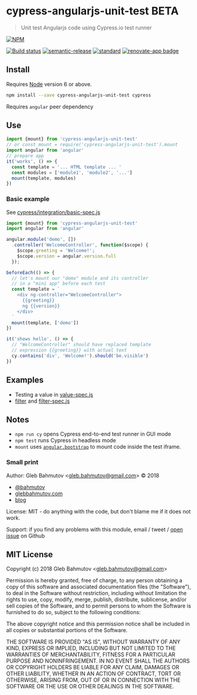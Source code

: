 # cypress-angularjs-unit-test BETA

> Unit test Angularjs code using Cypress.io test runner

[![NPM][npm-icon]][npm-url]

[![Build status][ci-image]][ci-url]
[![semantic-release][semantic-image]][semantic-url]
[![standard][standard-image]][standard-url]
[![renovate-app badge][renovate-badge]][renovate-app]

## Install

Requires [Node](https://nodejs.org/en/) version 6 or above.

```sh
npm install --save cypress-angularjs-unit-test cypress
```

Requires `angular` peer dependency

## Use

```js
import {mount} from 'cypress-angularjs-unit-test'
// or const mount = require('cypress-angularjs-unit-test').mount
import angular from 'angular'
// prepare app
it('works', () => {
  const template = '... HTML template ... '
  const modules = ['module1', 'module2', '...']
  mount(template, modules)
})
```

### Basic example

See [cypress/integration/basic-spec.js](cypress/integration/basic-spec.js)

```js
import {mount} from 'cypress-angularjs-unit-test'
import angular from 'angular'

angular.module('demo', [])
  .controller('WelcomeController', function($scope) {
    $scope.greeting = 'Welcome!';
    $scope.version = angular.version.full
  });

beforeEach(() => {
  // let's mount our "demo" module and its controller
  // in a "mini app" before each test
  const template = `
    <div ng-controller="WelcomeController">
      {{greeting}}
      ng {{version}}
    </div>
  `
  mount(template, ['demo'])
})

it('shows hello', () => {
  // "WelcomeController" should have replaced template
  // expression {{greeting}} with actual text
  cy.contains('div', 'Welcome!').should('be.visible')
})
```

## Examples

* Testing a value in [value-spec.js](cypress/integration/value-spec.js)
* [filter](cypress/src/reverse.js) and [filter-spec.js](cypress/integration/filter-spec.js)

## Notes

* `npm run cy` opens Cypress end-to-end test runner in GUI mode
* `npm test` runs Cypress in headless mode
* `mount` uses [`angular.bootstrap`](https://docs.angularjs.org/api/ng/function/angular.bootstrap) to mount code inside the test iframe.

### Small print

Author: Gleb Bahmutov &lt;gleb.bahmutov@gmail.com&gt; &copy; 2018

* [@bahmutov](https://twitter.com/bahmutov)
* [glebbahmutov.com](https://glebbahmutov.com)
* [blog](https://glebbahmutov.com/blog)

License: MIT - do anything with the code, but don't blame me if it does not work.

Support: if you find any problems with this module, email / tweet /
[open issue](https://github.com/bahmutov/cypress-angularjs-unit-test/issues) on Github

## MIT License

Copyright (c) 2018 Gleb Bahmutov &lt;gleb.bahmutov@gmail.com&gt;

Permission is hereby granted, free of charge, to any person
obtaining a copy of this software and associated documentation
files (the "Software"), to deal in the Software without
restriction, including without limitation the rights to use,
copy, modify, merge, publish, distribute, sublicense, and/or sell
copies of the Software, and to permit persons to whom the
Software is furnished to do so, subject to the following
conditions:

The above copyright notice and this permission notice shall be
included in all copies or substantial portions of the Software.

THE SOFTWARE IS PROVIDED "AS IS", WITHOUT WARRANTY OF ANY KIND,
EXPRESS OR IMPLIED, INCLUDING BUT NOT LIMITED TO THE WARRANTIES
OF MERCHANTABILITY, FITNESS FOR A PARTICULAR PURPOSE AND
NONINFRINGEMENT. IN NO EVENT SHALL THE AUTHORS OR COPYRIGHT
HOLDERS BE LIABLE FOR ANY CLAIM, DAMAGES OR OTHER LIABILITY,
WHETHER IN AN ACTION OF CONTRACT, TORT OR OTHERWISE, ARISING
FROM, OUT OF OR IN CONNECTION WITH THE SOFTWARE OR THE USE OR
OTHER DEALINGS IN THE SOFTWARE.

[npm-icon]: https://nodei.co/npm/cypress-angularjs-unit-test.svg?downloads=true
[npm-url]: https://npmjs.org/package/cypress-angularjs-unit-test
[ci-image]: https://travis-ci.org/bahmutov/cypress-angularjs-unit-test.svg?branch=master
[ci-url]: https://travis-ci.org/bahmutov/cypress-angularjs-unit-test
[semantic-image]: https://img.shields.io/badge/%20%20%F0%9F%93%A6%F0%9F%9A%80-semantic--release-e10079.svg
[semantic-url]: https://github.com/semantic-release/semantic-release
[standard-image]: https://img.shields.io/badge/code%20style-standard-brightgreen.svg
[standard-url]: http://standardjs.com/
[renovate-badge]: https://img.shields.io/badge/renovate-app-blue.svg
[renovate-app]: https://renovateapp.com/
